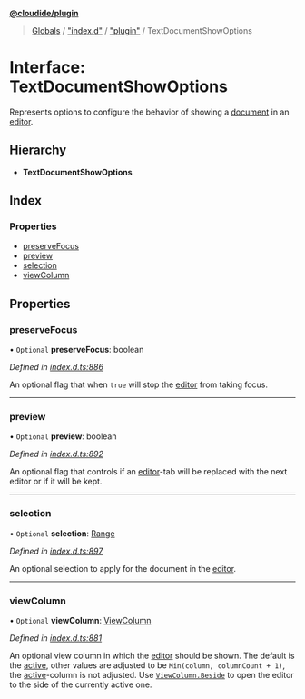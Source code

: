 **[@cloudide/plugin](../README.md)**

> [Globals](../README.md) / ["index.d"](../modules/_index_d_.md) / ["plugin"](../modules/_index_d_._plugin_.md) / TextDocumentShowOptions

# Interface: TextDocumentShowOptions

Represents options to configure the behavior of showing a [document](#TextDocument) in an [editor](#TextEditor).

## Hierarchy

* **TextDocumentShowOptions**

## Index

### Properties

* [preserveFocus](_index_d_._plugin_.textdocumentshowoptions.md#preservefocus)
* [preview](_index_d_._plugin_.textdocumentshowoptions.md#preview)
* [selection](_index_d_._plugin_.textdocumentshowoptions.md#selection)
* [viewColumn](_index_d_._plugin_.textdocumentshowoptions.md#viewcolumn)

## Properties

### preserveFocus

• `Optional` **preserveFocus**: boolean

*Defined in [index.d.ts:886](https://github.com/shuyaqian/cloudide-plugin-api/blob/9d985be/index.d.ts#L886)*

An optional flag that when `true` will stop the [editor](#TextEditor) from taking focus.

___

### preview

• `Optional` **preview**: boolean

*Defined in [index.d.ts:892](https://github.com/shuyaqian/cloudide-plugin-api/blob/9d985be/index.d.ts#L892)*

An optional flag that controls if an [editor](#TextEditor)-tab will be replaced
with the next editor or if it will be kept.

___

### selection

• `Optional` **selection**: [Range](../classes/_index_d_._plugin_.range.md)

*Defined in [index.d.ts:897](https://github.com/shuyaqian/cloudide-plugin-api/blob/9d985be/index.d.ts#L897)*

An optional selection to apply for the document in the [editor](#TextEditor).

___

### viewColumn

• `Optional` **viewColumn**: [ViewColumn](../enums/_index_d_._plugin_.viewcolumn.md)

*Defined in [index.d.ts:881](https://github.com/shuyaqian/cloudide-plugin-api/blob/9d985be/index.d.ts#L881)*

An optional view column in which the [editor](#TextEditor) should be shown.
The default is the [active](#ViewColumn.Active), other values are adjusted to
be `Min(column, columnCount + 1)`, the [active](#ViewColumn.Active)-column is
not adjusted. Use [`ViewColumn.Beside`](#ViewColumn.Beside) to open the
editor to the side of the currently active one.
